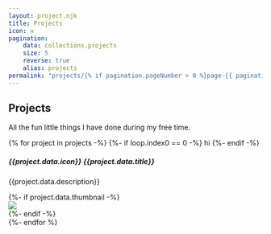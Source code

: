 ```yaml
---
layout: project.njk
title: Projects
icon: ⚒
pagination:
    data: collections.projects
    size: 5
    reverse: true
    alias: projects
permalink: "projects/{% if pagination.pageNumber > 0 %}page-{{ pagination.pageNumber + 1 }}/{% endif %}index.html"
---
```


## Projects
All the fun little things I have done during my free time.

<div class="project-list d-flex flex-column justify-content-center gap-3 py-4 pt-3">
    {% for project in projects -%}
        {%- if loop.index0 == 0 -%}
        <span>hi</span>
        {%- endif -%}
        <article class="project-box p-exclude">
            <div class="project-box-info">
                <h5>{{project.data.icon}} {{project.data.title}}</h5>
                <p class="project-description mt-0 mb-0 ff-firacode">{{project.data.description}}</p>
            </div>
            {%- if project.data.thumbnail -%}
            <div class="project-box-thumbnail">
                <img src="{{project.url}}/{{project.data.thumbnail}}"></img>
            </div>
            {%- endif -%}
            <a href="{% if project.data.url -%} {{project.data.url}} {%- else -%} {{project.url}} {%- endif %}" class="entry-link"></a>
        </article>
    {%- endfor %}
</div>